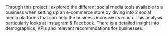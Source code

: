 Through this project I explored the different social media tools available to a business when setting up an e-commerce store by diving into 2 social media platforms that can help the business increase its reach. 
This analysis particularly looks at Instagram & Facebook. There is a detailed insight into demographics, KPIs and relevant recommndations for businesses. 
